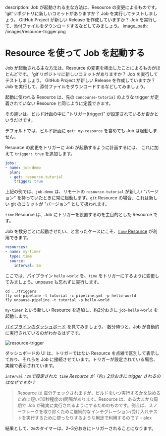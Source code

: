 description: Job が起動される主な方法は、Resource の変更によるものです。 'git'リポジトリに新しいコミットがありますか？ Job を実行してテストしましょう。 GitHub Project が新しい Release を作成していますか？ Job を実行して、添付ファイルをダウンロードするなどしてみましょう。
image_path: /images/resource-trigger.png

# Resource を使って Job を起動する

Job が起動される主な方法は、Resource の変更を検出したことによるものがほとんどです。 'git'リポジトリに新しいコミットがありますか？ Job を実行してテストしましょう。 GitHub Project が新しい Release を作成していますか？ Job を実行して、添付ファイルをダウンロードするなどしてみましょう。

起動に使われる Resource は、先の `concourse-tutorial` のような trigger が定義されていない Resource と同じように定義できます。

その違いは、ビルド計画の中に "トリガー(trigger)" が設定されているか否かというだけです。

デフォルトでは、ビルド計画に `get: my-resource` を含めても Job は起動しません。

Resource の変更をトリガーに Job が起動するように計画するには、 これに加えて `trigger: true` を追加します。

```yaml
jobs:
- name: job-demo
  plan:
  - get: resource-tutorial
    trigger: true
```

上記の例では、`job-demo` は、リモートの `resource-tutorial` が新しい "バージョン" を持っていたときに常に起動します。`git` Resource の場合、これは新しい git のコミットが "バージョン" として扱われます。

`time` Resource は、Job にトリガーを設置するのを主目的とした Resource です。

Job を数分ごとに起動させたい、と言ったケースにこそ、[`time` Resource](https://github.com/concourse/time-resource#readme) が利用できます。

```yaml
resources:
- name: my-timer
  type: time
  source:
    interval: 2m
```

ここでは、パイプライン `hello-world` を、`time` をトリガーにするように変更してみましょう。unpause も忘れずに実行します。

```
cd ../triggers
fly set-pipeline -t tutorial -c pipeline.yml -p hello-world
fly unpause-pipeline -t tutorial -p hello-world
```

`my-timer` という新しい Resource を追加し、約2分おきに `job-hello-world` を起動します。

[パイプラインのダッシュボード](http://127.0.0.1:8080/teams/main/pipelines/hello-world) を見てみましょう。 数分待つと、Job が自動的に実行されているのがわかるはずです。

![resource-trigger](/images/resource-trigger.png)

ダッシュボードの UI は、トリガーではない Resource を点線で区別して表示しており、それらを Job に接続させています。トリガーが設定されている場合、実線で表示されています。

_`interval：2m`で設定された` time` Resource が「約」2分おきに trigger されるのはなぜですか？_

> Resource は 毎分チェックされますが、ビルドをいつ実行するかを決めるために短い(10秒程度の)間隔があります。Resource は、ある大まかな周期で Job が確実に実行されるようにするためのものです。例えば、スノーフレークを取り除くために継続的なインテグレーション/受け入れテストを実行するために使ったりするような用途で利用するのです - alex

結果として、`2m`のタイマーは、2~3分おきにトリガーされることになります。
